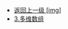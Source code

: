 - [返回上一级 [img]](后端/JavaNote/2_Java(书栈)/2_快速入门/3_数组操作/img/)
- [3.多维数组](后端/JavaNote/2_Java(书栈)/2_快速入门/3_数组操作/img/3.多维数组/)
